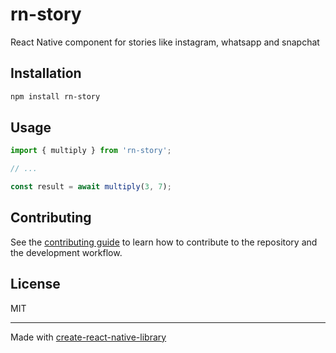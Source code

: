 # rn-story

React Native component for stories like instagram, whatsapp and snapchat

## Installation

```sh
npm install rn-story
```

## Usage

```js
import { multiply } from 'rn-story';

// ...

const result = await multiply(3, 7);
```

## Contributing

See the [contributing guide](CONTRIBUTING.md) to learn how to contribute to the repository and the development workflow.

## License

MIT

---

Made with [create-react-native-library](https://github.com/callstack/react-native-builder-bob)
